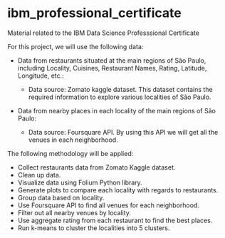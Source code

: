 # ibm_professional_certificate
Material related to the IBM Data Science Professsional Certificate

For this project, we will use the following data:

- Data from restaurants situated at the main regions of São Paulo, including Locality, Cuisines, Restaurant Names, Rating, Latitude, Longitude, etc.:
    - Data source: Zomato kaggle dataset. This dataset contains the required information to explore various localities of São Paulo.

- Data from nearby places in each locality of the main regions of São Paulo:
    - Data source: Foursquare API. By using this API we will get all the venues in each neighborhood.

The following methodology will be applied:

- Collect restaurants data from Zomato Kaggle dataset.
- Clean up data.
- Visualize data using Folium Python library.
- Generate plots to compare each locality with regards to restaurants.
- Group data based on locality.
- Use Foursquare API to find all venues for each neighborhood.
- Filter out all nearby venues by locality.
- Use aggregate rating from each restaurant to find the best places.
- Run k-means to cluster the localities into 5 clusters.
